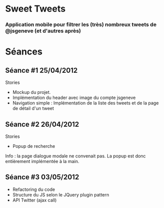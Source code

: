 # Sweet Tweets
### Application mobile pour filtrer les (très) nombreux tweets de @jsgeneve (et d'autres après)


# Séances

## Séance #1 25/04/2012

Stories

* Mockup du projet.
* Implémentation du header avec image du compte jsgeneve
* Navigation simple : Implémentation de la liste des tweets et de la page de détail d'un tweet

## Séance #2 26/04/2012

Stories

* Popup de recherche

Info : la page dialogue modale ne convenait pas. La popup est donc entièrement implémentée à la main.

## Séance #3 03/05/2012

* Refactoring du code
* Structure du JS selon le JQuery plugin pattern
* API Twitter (ajax call)
